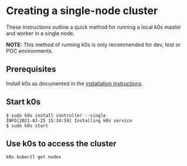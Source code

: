 # Creating a single-node cluster

These instructions outline a quick method for running a local k0s master and worker in a single node.

**NOTE:**  This method of running k0s is only recommended for dev, test or POC environments.

## Prerequisites

Install k0s as documented in the [installation instructions](install.md).

## Start k0s

```shell
$ sudo k0s install controller --single
INFO[2021-02-25 15:34:59] Installing k0s service
$ sudo k0s start
```

## Use k0s to access the cluster

```shell
k0s kubectl get nodes
```
